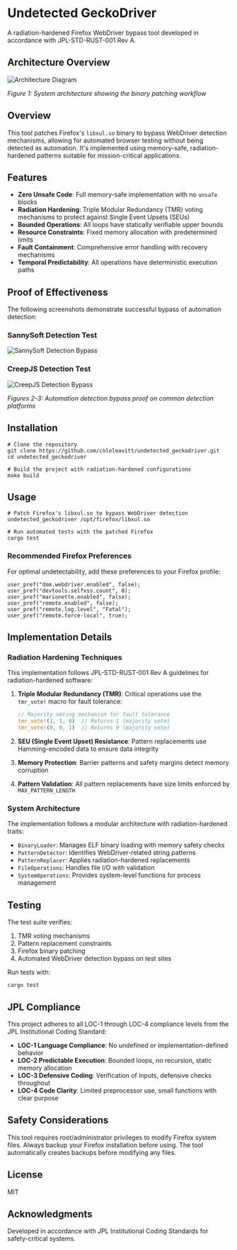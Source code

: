 # Undetected GeckoDriver

A radiation-hardened Firefox WebDriver bypass tool developed in accordance with JPL-STD-RUST-001 Rev A.

## Architecture Overview

![Architecture Diagram](resources/images/architecture_diagram.png)

*Figure 1: System architecture showing the binary patching workflow*

## Overview

This tool patches Firefox's `libxul.so` binary to bypass WebDriver detection mechanisms, allowing for automated browser testing without being detected as automation. It's implemented using memory-safe, radiation-hardened patterns suitable for mission-critical applications.

## Features

- **Zero Unsafe Code**: Full memory-safe implementation with no `unsafe` blocks
- **Radiation Hardening**: Triple Modular Redundancy (TMR) voting mechanisms to protect against Single Event Upsets (SEUs)
- **Bounded Operations**: All loops have statically verifiable upper bounds
- **Resource Constraints**: Fixed memory allocation with predetermined limits
- **Fault Containment**: Comprehensive error handling with recovery mechanisms
- **Temporal Predictability**: All operations have deterministic execution paths

## Proof of Effectiveness

The following screenshots demonstrate successful bypass of automation detection:

### SannySoft Detection Test
![SannySoft Detection Bypass](proof_20250407_131554/sannysoft_detection_131605.png)

### CreepJS Detection Test
![CreepJS Detection Bypass](proof_20250407_131554/creepjs_detection_131610.png)

*Figures 2-3: Automation detection bypass proof on common detection platforms*

## Installation

```
# Clone the repository
git clone https://github.com/coleleavitt/undetected_geckodriver.git
cd undetected_geckodriver

# Build the project with radiation-hardened configurations
make build
```

## Usage

```
# Patch Firefox's libxul.so to bypass WebDriver detection
undetected_geckodriver /opt/firefox/libxul.so

# Run automated tests with the patched Firefox
cargo test
```

### Recommended Firefox Preferences

For optimal undetectability, add these preferences to your Firefox profile:

```
user_pref("dom.webdriver.enabled", false);
user_pref("devtools.selfxss.count", 0);
user_pref("marionette.enabled", false);
user_pref("remote.enabled", false);
user_pref("remote.log.level", "Fatal");
user_pref("remote.force-local", true);
```

## Implementation Details

### Radiation Hardening Techniques

This implementation follows JPL-STD-RUST-001 Rev A guidelines for radiation-hardened software:

1. **Triple Modular Redundancy (TMR)**: Critical operations use the `tmr_vote!` macro for fault tolerance:
   ```rust
   // Majority voting mechanism for fault tolerance
   tmr_vote!(1, 1, 0)  // Returns 1 (majority vote)
   tmr_vote!(0, 0, 1)  // Returns 0 (majority vote)
   ```



2. **SEU (Single Event Upset) Resistance**: Pattern replacements use Hamming-encoded data to ensure data integrity

3. **Memory Protection**: Barrier patterns and safety margins detect memory corruption

4. **Pattern Validation**: All pattern replacements have size limits enforced by `MAX_PATTERN_LENGTH`

### System Architecture

The implementation follows a modular architecture with radiation-hardened traits:

- `BinaryLoader`: Manages ELF binary loading with memory safety checks
- `PatternDetector`: Identifies WebDriver-related string patterns
- `PatternReplacer`: Applies radiation-hardened replacements
- `FileOperations`: Handles file I/O with validation
- `SystemOperations`: Provides system-level functions for process management

## Testing

The test suite verifies:

1. TMR voting mechanisms
2. Pattern replacement constraints
3. Firefox binary patching
4. Automated WebDriver detection bypass on test sites

Run tests with:

```
cargo test
```

## JPL Compliance

This project adheres to all LOC-1 through LOC-4 compliance levels from the JPL Institutional Coding Standard:

- **LOC-1 Language Compliance**: No undefined or implementation-defined behavior
- **LOC-2 Predictable Execution**: Bounded loops, no recursion, static memory allocation
- **LOC-3 Defensive Coding**: Verification of inputs, defensive checks throughout
- **LOC-4 Code Clarity**: Limited preprocessor use, small functions with clear purpose

## Safety Considerations

This tool requires root/administrator privileges to modify Firefox system files. Always backup your Firefox installation before using. The tool automatically creates backups before modifying any files.

## License

MIT

## Acknowledgments

Developed in accordance with JPL Institutional Coding Standards for safety-critical systems.